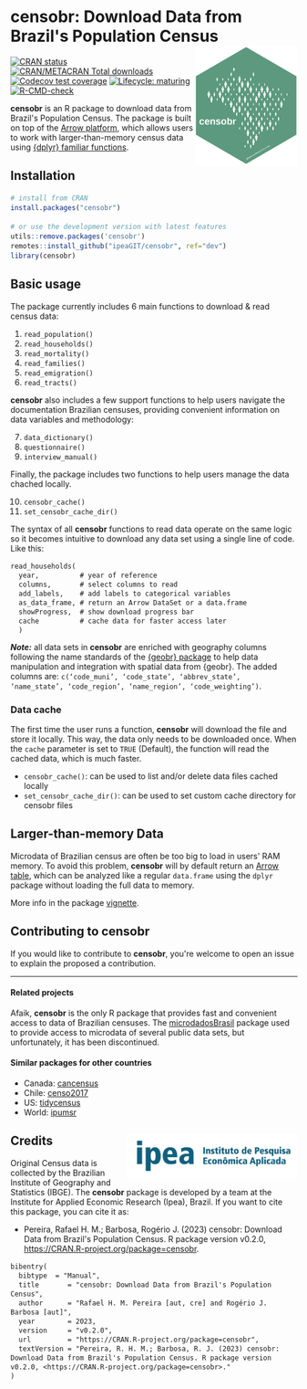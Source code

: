 # censobr: Download Data from Brazil's Population Census <img align="right" src="man/figures/logo.png?raw=true" alt="logo" width="180">

[![CRAN
   status](https://www.r-pkg.org/badges/version/censobr)](https://CRAN.R-project.org/package=censobr)
[![CRAN/METACRAN Total
   downloads](http://cranlogs.r-pkg.org/badges/grand-total/censobr?color=blue)](https://CRAN.R-project.org/package=censobr) [![Codecov test
coverage](https://codecov.io/gh/ipeaGIT/censobr/branch/main/graph/badge.svg)](https://app.codecov.io/gh/ipeaGIT/censobr?branch=main)
[![Lifecycle:
     maturing](https://img.shields.io/badge/lifecycle-maturing-yellow.svg)](https://lifecycle.r-lib.org/articles/stages.html)
[![R-CMD-check](https://github.com/ipeaGIT/censobr/workflows/R-CMD-check/badge.svg?branch=main)](https://github.com/ipeaGIT/censobr/actions?query=branch%3Amain)


**censobr** is an R package to download data from Brazil's Population Census. The package is built on top of the [Arrow platform](https://arrow.apache.org/docs/r/), which allows users to work with larger-than-memory census data using [{dplyr} familiar functions](https://arrow.apache.org/docs/r/articles/arrow.html#analyzing-arrow-data-with-dplyr).


## Installation

```R
# install from CRAN
install.packages("censobr")

# or use the development version with latest features
utils::remove.packages('censobr')
remotes::install_github("ipeaGIT/censobr", ref="dev")
library(censobr)
```


## Basic usage

The package currently includes 6 main functions to download & read census data:

1. `read_population()`
2. `read_households()`
3. `read_mortality()`
4. `read_families()`
5. `read_emigration()`
6. `read_tracts()`

**censobr** also includes a few support functions to help users navigate the documentation Brazilian censuses, providing convenient information on data variables and methodology:

7. `data_dictionary()`
8. `questionnaire()`
9. `interview_manual()`

Finally, the package includes two functions to help users manage the data chached locally.

10. `censobr_cache()` 
11. `set_censobr_cache_dir()`


The syntax of all **censobr** functions to read data operate on the same logic so it becomes intuitive to download any data set using a single line of code. Like this:

```
read_households(
  year,          # year of reference
  columns,       # select columns to read
  add_labels,    # add labels to categorical variables
  as_data_frame, # return an Arrow DataSet or a data.frame
  showProgress,  # show download progress bar
  cache          # cache data for faster access later
  )
```

***Note:*** all data sets in **censobr** are enriched with geography columns following the name standards of the [{geobr} package](https://github.com/ipeaGIT/geobr/) to help data manipulation and integration with spatial data from {geobr}. The added columns are: `c(‘code_muni’, ‘code_state’, ‘abbrev_state’, ‘name_state’, ‘code_region’, ‘name_region’, ‘code_weighting’)`.

### Data cache

The first time the user runs a function, **censobr** will download the file and store it locally. This way, the data only needs to be downloaded once. When the `cache` parameter is set to `TRUE` (Default), the function will read the cached data, which is much faster. 

- `censobr_cache()`: can be used to list and/or delete data files cached locally
- `set_censobr_cache_dir()`: can be used to set custom cache directory for censobr files



## Larger-than-memory Data

Microdata of Brazilian census are often be too big to load in users' RAM memory. To avoid this problem, **censobr** will by default return an [Arrow table](https://arrow.apache.org/docs/r/articles/arrow.html#tabular-data-in-arrow), which can be analyzed like a regular `data.frame` using the `dplyr` package without loading the full data to memory.


More info in the package [vignette](https://ipeagit.github.io/censobr/).


## Contributing to censobr
If you would like to contribute to **censobr**, you're welcome to open an issue to explain the proposed a contribution.

-----

#### **Related projects**

Afaik, **censobr** is the only R package that provides fast and convenient access to data of Brazilian censuses. The [microdadosBrasil](https://github.com/lucasmation/microdadosBrasil) package used to provide access to microdata of several public data sets, but unfortunately, it has been discontinued.

#### **Similar packages for other countries**
- Canada: [cancensus](https://mountainmath.github.io/cancensus/)
- Chile: [censo2017](https://docs.ropensci.org/censo2017/)
- US: [tidycensus](https://walker-data.com/tidycensus/)
- World: [ipumsr](https://tech.popdata.org/ipumsr/)


## Credits <a href="https://www.ipea.gov.br"><img align="right" src="man/figures/ipea_logo.png" alt="IPEA" width="300" /></a>

Original Census data is collected by the Brazilian Institute of Geography and Statistics (IBGE). The **censobr** package is developed by a team at the Institute for Applied Economic Research (Ipea), Brazil. If you want to cite this package, you can cite it as:

- Pereira, Rafael H. M.; Barbosa, Rogério J. (2023) censobr: Download Data from Brazil's Population Census. R package version v0.2.0, <https://CRAN.R-project.org/package=censobr>.


```
bibentry(
  bibtype  = "Manual",
  title       = "censobr: Download Data from Brazil's Population Census",
  author      = "Rafael H. M. Pereira [aut, cre] and Rogério J. Barbosa [aut]",
  year        = 2023,
  version     = "v0.2.0",
  url         = "https://CRAN.R-project.org/package=censobr",
  textVersion = "Pereira, R. H. M.; Barbosa, R. J. (2023) censobr: Download Data from Brazil's Population Census. R package version v0.2.0, <https://CRAN.R-project.org/package=censobr>."
)

```




